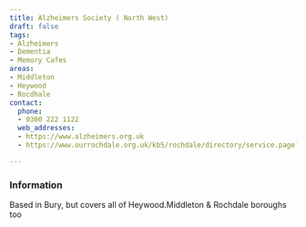 ```yaml
---
title: Alzheimers Society ( North West)
draft: false
tags:
- Alzheimers
- Dementia
- Memory Cafes
areas:
- Middleton
- Heywood
- Rocdhale
contact:
  phone:
  - 0300 222 1122
  web_addresses:
  - https://www.alzheimers.org.uk
  - https://www.ourrochdale.org.uk/kb5/rochdale/directory/service.page?id=YG67dYSirkk

---
```


### Information

Based in Bury, but covers all of Heywood.Middleton & Rochdale
boroughs too
